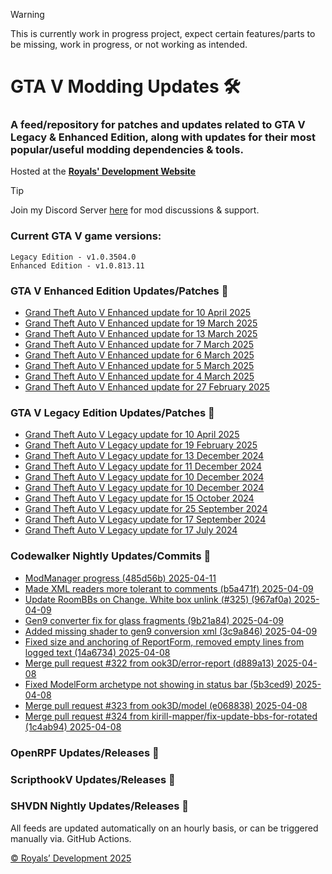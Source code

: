 > [!WARNING] 
> This is currently work in progress project, expect certain features/parts to be missing, work in progress, or not working as intended.

# GTA V Modding Updates :hammer_and_wrench:

### A feed/repository for patches and updates related to GTA V Legacy & Enhanced Edition, along with updates for their most popular/useful modding dependencies & tools.

Hosted at the **[Royals' Development Website](https://frvrroyals.github.io/releases.html)**

> [!TIP]
> Join my Discord Server [here](https://discord.gg/ywwvZ66QbX) for mod discussions & support.

### Current GTA V game versions:
    Legacy Edition - v1.0.3504.0
    Enhanced Edition - v1.0.813.11

### GTA V Enhanced Edition Updates/Patches :loudspeaker:

<!-- RSS-ENHANCED-START -->
- [Grand Theft Auto V Enhanced update for 10 April 2025](https://steamdb.info/patchnotes/17987055/?utm_source=rss&utm_medium=rss&utm_campaign=Patchnotes)
- [Grand Theft Auto V Enhanced update for 19 March 2025](https://steamdb.info/patchnotes/17754914/?utm_source=rss&utm_medium=rss&utm_campaign=Patchnotes)
- [Grand Theft Auto V Enhanced update for 13 March 2025](https://steamdb.info/patchnotes/17708837/?utm_source=rss&utm_medium=rss&utm_campaign=Patchnotes)
- [Grand Theft Auto V Enhanced update for 7 March 2025](https://steamdb.info/patchnotes/17628368/?utm_source=rss&utm_medium=rss&utm_campaign=Patchnotes)
- [Grand Theft Auto V Enhanced update for 6 March 2025](https://steamdb.info/patchnotes/17610727/?utm_source=rss&utm_medium=rss&utm_campaign=Patchnotes)
- [Grand Theft Auto V Enhanced update for 5 March 2025](https://steamdb.info/patchnotes/17593856/?utm_source=rss&utm_medium=rss&utm_campaign=Patchnotes)
- [Grand Theft Auto V Enhanced update for 4 March 2025](https://steamdb.info/patchnotes/17580608/?utm_source=rss&utm_medium=rss&utm_campaign=Patchnotes)
- [Grand Theft Auto V Enhanced update for 27 February 2025](https://steamdb.info/patchnotes/17506672/?utm_source=rss&utm_medium=rss&utm_campaign=Patchnotes)
<!-- RSS-ENHANCED-END -->

### GTA V Legacy Edition Updates/Patches :loudspeaker:

<!-- RSS-LEGACY-START -->
- [Grand Theft Auto V Legacy update for 10 April 2025](https://steamdb.info/patchnotes/17973580/?utm_source=rss&utm_medium=rss&utm_campaign=Patchnotes)
- [Grand Theft Auto V Legacy update for 19 February 2025](https://steamdb.info/patchnotes/17336162/?utm_source=rss&utm_medium=rss&utm_campaign=Patchnotes)
- [Grand Theft Auto V Legacy update for 13 December 2024](https://steamdb.info/patchnotes/16720383/?utm_source=rss&utm_medium=rss&utm_campaign=Patchnotes)
- [Grand Theft Auto V Legacy update for 11 December 2024](https://steamdb.info/patchnotes/16696711/?utm_source=rss&utm_medium=rss&utm_campaign=Patchnotes)
- [Grand Theft Auto V Legacy update for 10 December 2024](https://steamdb.info/patchnotes/16693558/?utm_source=rss&utm_medium=rss&utm_campaign=Patchnotes)
- [Grand Theft Auto V Legacy update for 10 December 2024](https://steamdb.info/patchnotes/16648443/?utm_source=rss&utm_medium=rss&utm_campaign=Patchnotes)
- [Grand Theft Auto V Legacy update for 15 October 2024](https://steamdb.info/patchnotes/15953844/?utm_source=rss&utm_medium=rss&utm_campaign=Patchnotes)
- [Grand Theft Auto V Legacy update for 25 September 2024](https://steamdb.info/patchnotes/15810442/?utm_source=rss&utm_medium=rss&utm_campaign=Patchnotes)
- [Grand Theft Auto V Legacy update for 17 September 2024](https://steamdb.info/patchnotes/15680176/?utm_source=rss&utm_medium=rss&utm_campaign=Patchnotes)
- [Grand Theft Auto V Legacy update for 17 July 2024](https://steamdb.info/patchnotes/14989453/?utm_source=rss&utm_medium=rss&utm_campaign=Patchnotes)
<!-- RSS-LEGACY-END -->

### Codewalker Nightly Updates/Commits :loudspeaker:

<!-- RSS-CODEWALKER-START -->
- [ModManager progress (485d56b) 2025-04-11](https://github.com/dexyfex/CodeWalker/commit/485d56bec00262ed7fa472261cce7bbc6202b96e)
- [Made XML readers more tolerant to comments (b5a471f) 2025-04-09](https://github.com/dexyfex/CodeWalker/commit/b5a471fee8d3956ea1158135c5504f0313ce8c02)
- [Update RoomBBs on Change. White box unlink (#325) (967af0a) 2025-04-09](https://github.com/dexyfex/CodeWalker/commit/967af0a0c0792cd9fa998694b5c75f2080dafb3f)
- [Gen9 converter fix for glass fragments (9b21a84) 2025-04-09](https://github.com/dexyfex/CodeWalker/commit/9b21a84f5684ea7336984a1b4441cc509a5624d8)
- [Added missing shader to gen9 conversion xml (3c9a846) 2025-04-09](https://github.com/dexyfex/CodeWalker/commit/3c9a846a49071e5ba4feac306d21ef318d38a66c)
- [Fixed size and anchoring of ReportForm, removed empty lines from logged text (14a6734) 2025-04-08](https://github.com/dexyfex/CodeWalker/commit/14a6734ccbfefa358991422f9b9c1a8e6e483189)
- [Merge pull request #322 from ook3D/error-report (d889a13) 2025-04-08](https://github.com/dexyfex/CodeWalker/commit/d889a13dadf1421d9b418885f7efbc3af5e1ca2d)
- [Fixed ModelForm archetype not showing in status bar (5b3ced9) 2025-04-08](https://github.com/dexyfex/CodeWalker/commit/5b3ced92269df2cc1767efa681a09e18b58a2c52)
- [Merge pull request #323 from ook3D/model (e068838) 2025-04-08](https://github.com/dexyfex/CodeWalker/commit/e068838c1c57b2fbd642d1d8cd06f3c01cf19f67)
- [Merge pull request #324 from kirill-mapper/fix-update-bbs-for-rotated (1c4ab94) 2025-04-08](https://github.com/dexyfex/CodeWalker/commit/1c4ab94785016342b31cad775d2ff11aa148013c)
<!-- RSS-CODEWALKER-END -->

### OpenRPF Updates/Releases :loudspeaker:

<!-- RSS-OPENRPF-START -->

<!-- RSS-OPENRPF-END -->

### ScripthookV Updates/Releases :loudspeaker:

<!-- RSS-SCRIPTHOOKV-START -->

<!-- RSS-SCRIPTHOOKV-END -->

### SHVDN Nightly Updates/Releases :loudspeaker:

<!-- RSS-SHVDN-START -->

<!-- RSS-SHVDN-END -->

All feeds are updated automatically on an hourly basis, or can be triggered manually via. GitHub Actions.

[© Royals’ Development 2025](LICENSE.md/)


